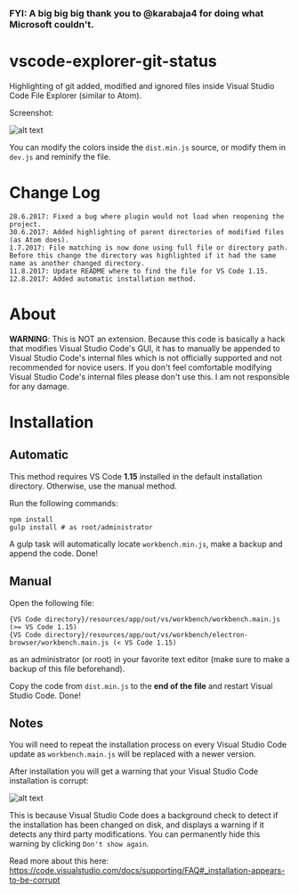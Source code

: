 ### FYI: A big big big thank you to @karabaja4 for doing what Microsoft couldn't.
# vscode-explorer-git-status
Highlighting of git added, modified and ignored files inside Visual Studio Code File Explorer (similar to Atom).

Screenshot:

![alt text](https://karabaja4.blob.core.windows.net/public/gitstatus3.png)

You can modify the colors inside the `dist.min.js` source, or modify them in `dev.js` and reminify the file.

# Change Log

```
28.6.2017: Fixed a bug where plugin would not load when reopening the project.
30.6.2017: Added highlighting of parent directories of modified files (as Atom does).
1.7.2017: File matching is now done using full file or directory path. Before this change the directory was highlighted if it had the same name as another changed directory.
11.8.2017: Update README where to find the file for VS Code 1.15.
12.8.2017: Added automatic installation method.
```

# About

**WARNING**: This is NOT an extension. Because this code is basically a hack that modifies Visual Studio Code's GUI, it has to manually be appended to Visual Studio Code's internal files which is not officially supported and not recommended for novice users. If you don't feel comfortable modifying Visual Studio Code's internal files please don't use this. I am not responsible for any damage.

# Installation

## Automatic

This method requires VS Code **1.15** installed in the default installation directory. Otherwise, use the manual method.

Run the following commands:

```shell
npm install
gulp install # as root/administrator
```

A gulp task will automatically locate `workbench.min.js`, make a backup and append the code. Done!

## Manual

Open the following file:

```shell
{VS Code directory}/resources/app/out/vs/workbench/workbench.main.js (>= VS Code 1.15)
{VS Code directory}/resources/app/out/vs/workbench/electron-browser/workbench.main.js (< VS Code 1.15)
```

as an administrator (or root) in your favorite text editor (make sure to make a backup of this file beforehand).

Copy the code from `dist.min.js` to the **end of the file** and restart Visual Studio Code. Done!

## Notes

You will need to repeat the installation process on every Visual Studio Code update as `workbench.main.js` will be replaced with a newer version.

After installation you will get a warning that your Visual Studio Code installation is corrupt:

![alt text](https://karabaja4.blob.core.windows.net/public/corrupted.png)

This is because Visual Studio Code does a background check to detect if the installation has been changed on disk, and displays a warning if it detects any third party modifications. You can permanently hide this warning by clicking `Don't show again`.

Read more about this here: https://code.visualstudio.com/docs/supporting/FAQ#_installation-appears-to-be-corrupt

